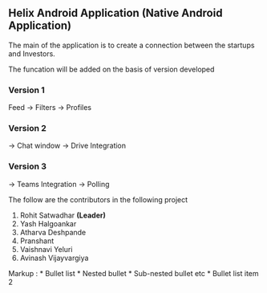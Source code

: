 ## Helix Android Application (Native Android Application)

The main of the application is to create a connection between the startups and Investors.

The funcation will be added on the basis of version developed

### **Version 1**
  Feed 
  -> Filters
  -> Profiles
  

### **Version 2**
  -> Chat window
  -> Drive Integration
  

### **Version 3**
  -> Teams Integration
  -> Polling 
  
  
  
  The follow are the contributors in the following project
  1. Rohit Satwadhar **(Leader)**
  2. Yash Halgoankar
  3. Atharva Deshpande
  4. Pranshant
  5. Vaishnavi Yeluri
  6. Avinash Vijayvargiya

 Markup : * Bullet list
              * Nested bullet
                  * Sub-nested bullet etc
          * Bullet list item 2
